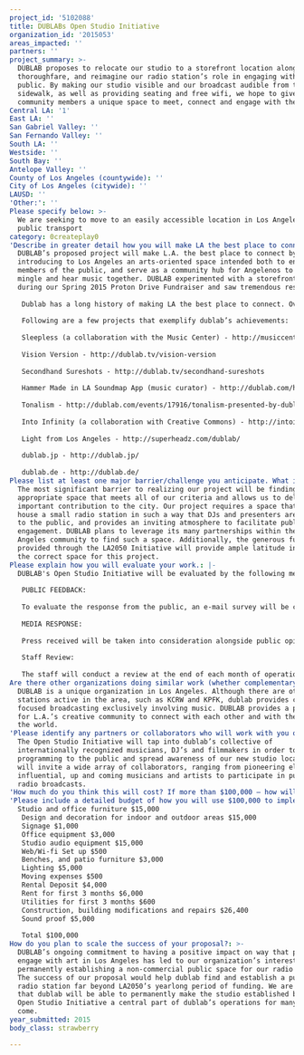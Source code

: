 ```yaml
---
project_id: '5102088'
title: DUBLABs Open Studio Initiative
organization_id: '2015053'
areas_impacted: ''
partners: ''
project_summary: >-
  DUBLAB proposes to relocate our studio to a storefront location along a busy
  thoroughfare, and reimagine our radio station’s role in engaging with the
  public. By making our studio visible and our broadcast audible from the
  sidewalk, as well as providing seating and free wifi, we hope to give a
  community members a unique space to meet, connect and engage with the arts.
Central LA: '1'
East LA: ''
San Gabriel Valley: ''
San Fernando Valley: ''
South LA: ''
Westside: ''
South Bay: ''
Antelope Valley: ''
County of Los Angeles (countywide): ''
City of Los Angeles (citywide): ''
LAUSD: ''
'Other:': ''
Please specify below: >-
  We are seeking to move to an easily accessible location in Los Angeles near
  public transport
category: 0createplay0
'Describe in greater detail how you will make LA the best place to connect:': >-
  DUBLAB’s proposed project will make L.A. the best place to connect by
  introducing to Los Angeles an arts-oriented space intended both to engage
  members of the public, and serve as a community hub for Angelenos to meet,
  mingle and hear music together. DUBLAB experimented with a storefront studio
  during our Spring 2015 Proton Drive Fundraiser and saw tremendous results.
   
   Dublab has a long history of making LA the best place to connect. Over the years, dublab has presented hundreds of free concerts throughout the city of Los Angeles. Dublab has curated the main music stages at the Eagle Rock Music Festival for six years running, at the Abbot Kinney Festival for the past three years and, for four years, we presented a series of free, dublab curated concerts as part of the Levitt Pavilion summer series. Our organization has also contributed to numerous free, public programs at the Music Center, Getty Center, Hammer Museum, LACMA, Los Angeles Public Library, Santa Monica Pier, Grammy Museum, REDCAT, cicLAvia, and dozens of other major arts institutions in Los Angeles. DUBLAB also serves as a creative incubator for musicians in Los Angeles to develop their sonic experimentations in both live performance settings and studio­ based radio broadcasts.
   
   Following are a few projects that exemplify dublab’s achievements: 
   
   Sleepless (a collaboration with the Music Center) - http://musiccenterblog.com/2015/09/23/sleepless-the-music-center-after-hours/
   
   Vision Version - http://dublab.tv/vision-version
   
   Secondhand Sureshots - http://dublab.tv/secondhand-sureshots
   
   Hammer Made in LA Soundmap App (music curator) - http://dublab.com/hammer-museums-free-made-in-l-a-soundmap-app-with-music-curated-by-dublab/ 
   
   Tonalism - http://dublab.com/events/17916/tonalism-presented-by-dublab-sonos/
   
   Into Infinity (a collaboration with Creative Commons) - http://intoinfinity.org/
   
   Light from Los Angeles - http://superheadz.com/dublab/
   
   dublab.jp - http://dublab.jp/
   
   dublab.de - http://dublab.de/
Please list at least one major barrier/challenge you anticipate. What is your strategy for overcoming these obstacles?: >-
  The most significant barrier to realizing our project will be finding an
  appropriate space that meets all of our criteria and allows us to deliver an
  important contribution to the city. Our project requires a space that can
  house a small radio station in such a way that DJs and presenters are visible
  to the public, and provides an inviting atmosphere to facilitate public
  engagement. DUBLAB plans to leverage its many partnerships within the Los
  Angeles community to find such a space. Additionally, the generous funding
  provided through the LA2050 Initiative will provide ample latitude in finding
  the correct space for this project.
Please explain how you will evaluate your work.: |-
  DUBLAB's Open Studio Initiative will be evaluated by the following metrics: 
   
   PUBLIC FEEDBACK:
    
   To evaluate the response from the public, an e-mail survey will be conducted with participants at the end of the project’s first year. Feedback given by the public will be compiled with anecdotal reports from studio staff. 
   
   MEDIA RESPONSE: 
   
   Press received will be taken into consideration alongside public opinion. Positive coverage in at least one major Los Angeles media outlet per event will be considered a success. We will also take into account the depth of social media activity throughout the course of the initiative and the number of followers gained. 
   
   Staff Review:
   
   The staff will conduct a review at the end of each month of operation to evaluate the studio's success based on enthusiasm of the audience and depth of engagement. At the end of the first year of operation we will determine if the quality of the project successfully fulfilled the initiative's goals.
Are there other organizations doing similar work (whether complementary or competitive)? What is unique about your proposed approach?: >-
  DUBLAB is a unique organization in Los Angeles. Although there are other radio
  stations active in the area, such as KCRW and KPFK, dublab provides community
  focused broadcasting exclusively involving music. DUBLAB provides a platform
  for L.A.’s creative community to connect with each other and with the rest of
  the world.
'Please identify any partners or collaborators who will work with you on this project. How much of the $100,000 grant award will each partner receive?': >-
  The Open Studio Initiative will tap into dublab’s collective of
  internationally recognized musicians, DJ’s and filmmakers in order to provide
  programming to the public and spread awareness of our new studio location. We
  will invite a wide array of collaborators, ranging from pioneering elders to
  influential, up and coming musicians and artists to participate in public
  radio broadcasts.
'How much do you think this will cost? If more than $100,000 – how will you cover the additional costs?': 'We anticipate that the project will cost $100,000.'
'Please include a detailed budget of how you will use $100,000 to implement this project.': |-
  Studio and office furniture $15,000
   Design and decoration for indoor and outdoor areas $15,000
   Signage $1,000
   Office equipment $3,000
   Studio audio equipment $15,000
   Web/Wi-fi Set up $500
   Benches, and patio furniture $3,000
   Lighting $5,000
   Moving expenses $500
   Rental Deposit $4,000
   Rent for first 3 months $6,000
   Utilities for first 3 months $600
   Construction, building modifications and repairs $26,400
   Sound proof $5,000
   
   Total $100,000
How do you plan to scale the success of your proposal?: >-
  DUBLAB’s ongoing commitment to having a positive impact on way that people
  engage with art in Los Angeles has led to our organization’s interest in
  permanently establishing a non-commercial public space for our radio station.
  The success of our proposal would help dublab find and establish a public
  radio station far beyond LA2050’s yearlong period of funding. We are confident
  that dublab will be able to permanently make the studio established by the
  Open Studio Initiative a central part of dublab’s operations for many years to
  come.
year_submitted: 2015
body_class: strawberry

---
```

